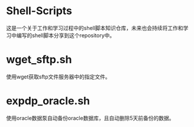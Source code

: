 # Shell-Scripts
这是一个关于工作和学习过程中的shell脚本知识仓库，未来也会持续将工作和学习中编写的shell脚本分享到这个repository中。


# wget_sftp.sh
使用wget获取sftp文件服务器中的指定文件。

# expdp_oracle.sh
使用oracle数据泵自动备份oracle数据库，且自动删除5天前备份的数据。
